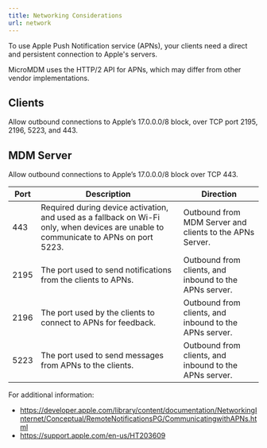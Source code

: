 ```yaml
---
title: Networking Considerations
url: network
---
```


To use Apple Push Notification service (APNs), your clients need a direct and persistent connection to Apple's servers.

MicroMDM uses the HTTP/2 API for APNs, which may differ from other vendor implementations.

## Clients
Allow outbound connections to Apple’s 17.0.0.0/8 block, over TCP port 2195, 2196, 5223, and 443.

## MDM Server
Allow outbound connections to Apple’s 17.0.0.0/8 block over TCP 443.

| Port | Description                                                                                                                           | Direction                                                |
|------|---------------------------------------------------------------------------------------------------------------------------------------|----------------------------------------------------------|
| 443  | Required during device activation, and used as a fallback on Wi-Fi only, when devices are unable to communicate to APNs on port 5223. | Outbound from MDM Server and clients to the APNs Server. |
| 2195 | The port used to send notifications from the clients to APNs.                                                                         | Outbound from clients, and inbound to the APNs server.   |
| 2196 | The port used by the clients to connect to APNs for feedback.                                                                         | Outbound from clients, and inbound to the APNs server.   |
| 5223 | The port used to send messages from APNs to the clients.                                                                              | Outbound from clients, and inbound to the APNs server.   |

For additional information:

* https://developer.apple.com/library/content/documentation/NetworkingInternet/Conceptual/RemoteNotificationsPG/CommunicatingwithAPNs.html
* https://support.apple.com/en-us/HT203609